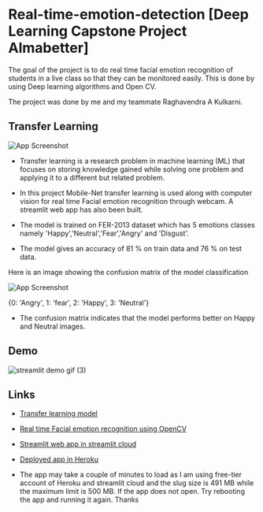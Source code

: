 # Real-time-emotion-detection [Deep Learning Capstone Project Almabetter]

The goal of the project is to do real time facial emotion recognition of students in a live class so that they can be monitored easily. This is done by using Deep learning algorithms and Open CV.

The project was done by me and my teammate Raghavendra A Kulkarni.


## Transfer Learning

![App Screenshot](https://raw.githubusercontent.com/SuhasTantri/Live-Facial-Emotion-Recognition/branch-1/images/transfer%20learning%20image.jpeg)


* Transfer learning is a research problem in machine learning (ML) that focuses on storing knowledge gained while solving one problem and applying it to a different but related problem.

* In this project Mobile-Net transfer learning is used along with computer vision for real time Facial emotion recognition through webcam. A streamlit web app has also been built.

* The model is trained on FER-2013 dataset which has 5 emotions classes namely 'Happy','Neutral','Fear','Angry' and 'Disgust'.
* The model gives an accuracy of 81 % on train data and 76 % on test data.

Here is an image showing the confusion matrix of the model classification

![App Screenshot](https://raw.githubusercontent.com/SuhasTantri/Live-Facial-Emotion-Recognition/branch-1/images/model_confusion_matrix.jpg)

{0: 'Angry', 1: 'fear', 2: 'Happy', 3: 'Neutral'}

* The confusion matrix indicates that the model performs better on Happy and Neutral images.


## Demo
 ![streamlit demo gif (3)](https://user-images.githubusercontent.com/88608896/150626372-3d821423-9c33-481e-b35b-0aa662b7ce19.gif)


## Links

* [Transfer learning model](https://github.com/SuhasTantri/Real-time-emotion-detection/blob/branch-1/emotion_detection_model.ipynb)

* [Real time Facial emotion recognition using OpenCV](https://github.com/SuhasTantri/Real-time-emotion-detection/blob/branch-1/emotion_detection.ipynb)

* [Streamlit web app in streamlit cloud](https://share.streamlit.io/suhastantri/real-time-emotion-detection/branch-1/app.py)  

* [Deployed app in Heroku](https://realtime-emotion-app.herokuapp.com)

* The app may take a couple of minutes to load as I am using free-tier account of Heroku and streamlit cloud and the slug size is 491 MB while the maximum limit is 500 MB. If the app does not open. Try rebooting the app and running it again. Thanks

